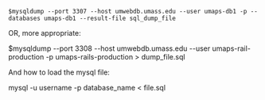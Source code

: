 `$mysqldump --port 3307 --host umwebdb.umass.edu --user umaps-db1 -p --databases umaps-db1 --result-file sql_dump_file`

OR, more appropriate:

$mysqldump --port 3308 --host umwebdb.umass.edu --user umaps-rail-production -p umaps-rails-production > dump_file.sql

And how to load the mysql file:

mysql -u username -p database_name < file.sql

